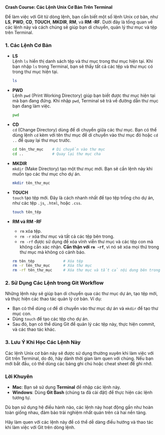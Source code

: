 **Crash Course: Các Lệnh Unix Cơ Bản Trên Terminal**

Để làm việc với Git từ dòng lệnh, bạn cần biết một số lệnh Unix cơ bản, như **LS**, **PWD**, **CD**, **TOUCH**, **MKDIR**, **RM**, và **RM -RF**. Dưới đây là tổng quan về các lệnh này và cách chúng sẽ giúp bạn di chuyển, quản lý thư mục và tệp trên Terminal.

### 1. Các Lệnh Cơ Bản

- **LS**  
  Lệnh `ls` hiển thị danh sách tệp và thư mục trong thư mục hiện tại. Khi bạn nhập `ls` trong Terminal, bạn sẽ thấy tất cả các tệp và thư mục có trong thư mục hiện tại.
  
  ```bash
  ls
  ```

- **PWD**  
  Lệnh `pwd` (Print Working Directory) giúp bạn biết được thư mục hiện tại mà bạn đang đứng. Khi nhập `pwd`, Terminal sẽ trả về đường dẫn thư mục bạn đang làm việc.

  ```bash
  pwd
  ```

- **CD**  
  `cd` (Change Directory) dùng để di chuyển giữa các thư mục. Bạn có thể dùng lệnh `cd` kèm với tên thư mục để di chuyển vào thư mục đó hoặc `cd ..` để quay lại thư mục trước.

  ```bash
  cd tên_thư_mục    # Di chuyển vào thư mục
  cd ..             # Quay lại thư mục cha
  ```

- **MKDIR**  
  `mkdir` (Make Directory) tạo một thư mục mới. Bạn sẽ cần lệnh này khi muốn tạo các thư mục cho dự án.

  ```bash
  mkdir tên_thư_mục
  ```

- **TOUCH**  
  `touch` tạo tệp mới. Đây là cách nhanh nhất để tạo tệp trống cho dự án, như các tệp `.js`, `.html`, hoặc `.css`.

  ```bash
  touch tên_tệp
  ```

- **RM và RM -RF**  
  - `rm` xóa tệp.  
  - `rm -r` xóa thư mục và tất cả các tệp bên trong.  
  - `rm -rf` được sử dụng để xóa vĩnh viễn thư mục và các tệp con mà không cần xác nhận. **Cẩn thận với `rm -rf`**, vì nó sẽ xóa mọi thứ trong thư mục mà không có cảnh báo.

  ```bash
  rm tên_tệp             # Xóa tệp
  rm -r tên_thư_mục      # Xóa thư mục
  rm -rf tên_thư_mục     # Xóa thư mục và tất cả nội dung bên trong
  ```

### 2. Sử Dụng Các Lệnh trong Git Workflow

Những lệnh này sẽ giúp bạn di chuyển qua các thư mục dự án, tạo tệp mới, và thực hiện các thao tác quản lý cơ bản. Ví dụ:

- Bạn có thể dùng `cd` để di chuyển vào thư mục dự án và `mkdir` để tạo thư mục con.
- Dùng `touch` để tạo các tệp cho dự án.
- Sau đó, bạn có thể dùng Git để quản lý các tệp này, thực hiện commit, và các thao tác khác.

### 3. Lưu Ý Khi Học Các Lệnh Này

Các lệnh Unix cơ bản này sẽ được sử dụng thường xuyên khi làm việc với Git trên Terminal, do đó, hãy dành thời gian làm quen với chúng. Nếu bạn mới bắt đầu, có thể dùng các bảng ghi chú hoặc cheat sheet để ghi nhớ.

### Lời Khuyên

- **Mac**: Bạn sẽ sử dụng **Terminal** để nhập các lệnh này.
- **Windows**: Dùng **Git Bash** (chúng ta đã cài đặt) để thực hiện các lệnh tương tự.

Dù bạn sử dụng hệ điều hành nào, các lệnh này hoạt động gần như hoàn toàn giống nhau, đảm bảo trải nghiệm nhất quán trên cả hai nền tảng.

Hãy làm quen với các lệnh này để có thể dễ dàng điều hướng và thao tác khi làm việc với Git trên dòng lệnh.
